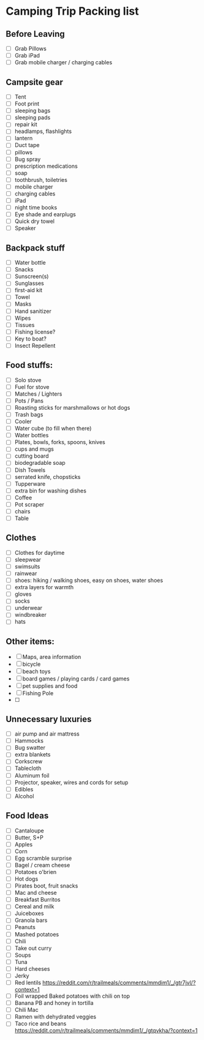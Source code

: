 # Camping Trip Packing list

## Before Leaving

- [ ] Grab Pillows
- [ ] Grab iPad
- [ ] Grab mobile charger / charging cables

## Campsite gear

- [ ] Tent
- [ ] Foot print
- [ ] sleeping bags
- [ ] sleeping pads
- [ ] repair kit
- [ ] headlamps, flashlights
- [ ] lantern
- [ ] Duct tape
- [ ] pillows
- [ ] Bug spray
- [ ] prescription medications
- [ ] soap
- [ ] toothbrush, toiletries
- [ ] mobile charger
- [ ] charging cables
- [ ] iPad
- [ ] night time books
- [ ] Eye shade and earplugs
- [ ] Quick dry towel
- [ ] Speaker

## Backpack stuff

- [ ] Water bottle
- [ ] Snacks
- [ ] Sunscreen(s)
- [ ] Sunglasses
- [ ] first-aid kit
- [ ] Towel
- [ ] Masks
- [ ] Hand sanitizer
- [ ] Wipes
- [ ] Tissues
- [ ] Fishing license?
- [ ] Key to boat?
- [ ] Insect Repellent

## Food stuffs:

- [ ] Solo stove
- [ ] Fuel for stove
- [ ] Matches / Lighters
- [ ] Pots / Pans
- [ ] Roasting sticks for marshmallows or hot dogs
- [ ] Trash bags
- [ ] Cooler
- [ ] Water cube (to fill when there)
- [ ] Water bottles
- [ ] Plates, bowls, forks, spoons, knives
- [ ] cups and mugs
- [ ] cutting board
- [ ] biodegradable soap
- [ ] Dish Towels
- [ ] serrated knife, chopsticks
- [ ] Tupperware
- [ ] extra bin for washing dishes
- [ ] Coffee
- [ ] Pot scraper
- [ ] chairs
- [ ] Table

## Clothes

- [ ] Clothes for daytime
- [ ] sleepwear
- [ ] swimsuits
- [ ] rainwear
- [ ] shoes: hiking / walking shoes, easy on shoes, water shoes
- [ ] extra layers for warmth
- [ ] gloves
- [ ] socks
- [ ] underwear
- [ ] windbreaker
- [ ] hats

## Other items:

- [ ] Maps, area information
- [ ] bicycle
- [ ] beach toys
- [ ] board games / playing cards / card games
- [ ] pet supplies and food
- [ ] Fishing Pole
- [ ] 
## Unnecessary luxuries

- [ ] air pump and air mattress
- [ ] Hammocks
- [ ] Bug swatter
- [ ] extra blankets
- [ ] Corkscrew
- [ ] Tablecloth
- [ ] Aluminum foil
- [ ] Projector, speaker, wires and cords for setup
- [ ] Edibles
- [ ] Alcohol

## Food Ideas

- [ ] Cantaloupe
- [ ] Butter, S+P
- [ ] Apples
- [ ] Corn
- [ ] Egg scramble surprise
- [ ] Bagel / cream cheese
- [ ] Potatoes o'brien
- [ ] Hot dogs
- [ ] Pirates boot, fruit snacks
- [ ] Mac and cheese
- [ ] Breakfast Burritos
- [ ] Cereal and milk
- [ ] Juiceboxes
- [ ] Granola bars
- [ ] Peanuts
- [ ] Mashed potatoes
- [ ] Chili
- [ ] Take out curry
- [ ] Soups
- [ ] Tuna
- [ ] Hard cheeses
- [ ] Jerky
- [ ] Red lentils https://reddit.com/r/trailmeals/comments/mmdim1/_/gtr7jvl/?context=1
- [ ] Foil wrapped Baked potatoes with chili on top
- [ ] Banana PB and honey in tortilla
- [ ] Chili Mac
- [ ] Ramen with dehydrated veggies
- [ ] Taco rice and beans https://reddit.com/r/trailmeals/comments/mmdim1/_/gtqvkha/?context=1
